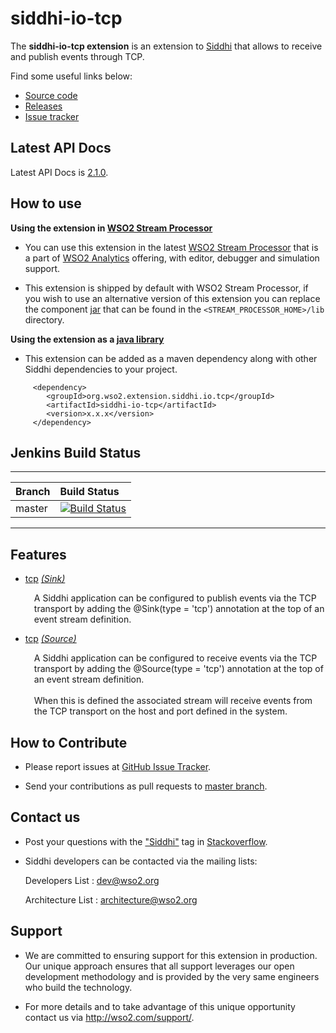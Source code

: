 siddhi-io-tcp
======================================

The **siddhi-io-tcp extension** is an extension to <a target="_blank" href="https://wso2.github.io/siddhi">Siddhi</a>
  that allows to receive and publish events through TCP.

Find some useful links below:

* <a target="_blank" href="https://github.com/wso2-extensions/siddhi-io-tcp">Source code</a>
* <a target="_blank" href="https://github.com/wso2-extensions/siddhi-io-tcp/releases">Releases</a>
* <a target="_blank" href="https://github.com/wso2-extensions/siddhi-io-tcp/issues">Issue tracker</a>

## Latest API Docs 

Latest API Docs is <a target="_blank" href="https://wso2-extensions.github.io/siddhi-io-tcp/api/2.1.0">2.1.0</a>.

## How to use 

**Using the extension in <a target="_blank" href="https://github.com/wso2/product-sp">WSO2 Stream Processor</a>**

* You can use this extension in the latest <a target="_blank" href="https://github.com/wso2/product-sp/releases">WSO2 Stream Processor</a> that is a part of <a target="_blank" href="http://wso2.com/analytics?utm_source=gitanalytics&utm_campaign=gitanalytics_Jul17">WSO2 Analytics</a> offering, with editor, debugger and simulation support. 

* This extension is shipped by default with WSO2 Stream Processor, if you wish to use an alternative version of this extension you can replace the component <a target="_blank" href="https://github.com/wso2-extensions/siddhi-io-tcp/releases">jar</a> that can be found in the `<STREAM_PROCESSOR_HOME>/lib` directory.

**Using the extension as a <a target="_blank" href="https://wso2.github.io/siddhi/documentation/running-as-a-java-library">java library</a>**

* This extension can be added as a maven dependency along with other Siddhi dependencies to your project.

```
     <dependency>
        <groupId>org.wso2.extension.siddhi.io.tcp</groupId>
        <artifactId>siddhi-io-tcp</artifactId>
        <version>x.x.x</version>
     </dependency>
```

## Jenkins Build Status

---

|  Branch | Build Status |
| :------ |:------------ | 
| master  | [![Build Status](https://wso2.org/jenkins/job/siddhi/job/siddhi-io-tcp/badge/icon)](https://wso2.org/jenkins/job/siddhi/job/siddhi-io-tcp/) |

---

## Features

* <a target="_blank" href="https://wso2-extensions.github.io/siddhi-io-tcp/api/2.1.0/#tcp-sink">tcp</a> *<a target="_blank" href="https://wso2.github.io/siddhi/documentation/siddhi-4.0/#sink">(Sink)</a>*<br><div style="padding-left: 1em;"><p>A Siddhi application can be configured to publish events via the TCP transport by adding the @Sink(type = 'tcp') annotation at the top of an event stream definition.</p></div>
* <a target="_blank" href="https://wso2-extensions.github.io/siddhi-io-tcp/api/2.1.0/#tcp-source">tcp</a> *<a target="_blank" href="https://wso2.github.io/siddhi/documentation/siddhi-4.0/#source">(Source)</a>*<br><div style="padding-left: 1em;"><p>A Siddhi application can be configured to receive events via the TCP transport by adding the @Source(type = 'tcp') annotation at the top of an event stream definition.<br><br>When this is defined the associated stream will receive events from the TCP transport on the host and port defined in the system.</p></div>

## How to Contribute
 
  * Please report issues at <a target="_blank" href="https://github.com/wso2-extensions/siddhi-io-tcp/issues">GitHub Issue Tracker</a>.
  
  * Send your contributions as pull requests to <a target="_blank" href="https://github.com/wso2-extensions/siddhi-io-tcp/tree/master">master branch</a>. 
 
## Contact us 

 * Post your questions with the <a target="_blank" href="http://stackoverflow.com/search?q=siddhi">"Siddhi"</a> tag in <a target="_blank" href="http://stackoverflow.com/search?q=siddhi">Stackoverflow</a>. 
 
 * Siddhi developers can be contacted via the mailing lists:
 
    Developers List   : [dev@wso2.org](mailto:dev@wso2.org)
    
    Architecture List : [architecture@wso2.org](mailto:architecture@wso2.org)
 
## Support 

* We are committed to ensuring support for this extension in production. Our unique approach ensures that all support leverages our open development methodology and is provided by the very same engineers who build the technology. 

* For more details and to take advantage of this unique opportunity contact us via <a target="_blank" href="http://wso2.com/support?utm_source=gitanalytics&utm_campaign=gitanalytics_Jul17">http://wso2.com/support/</a>. 
